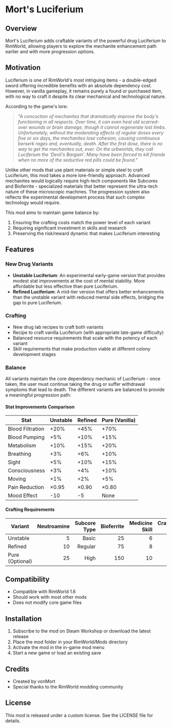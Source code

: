﻿# Mort's Luciferium

## Overview
Mort's Luciferium adds craftable variants of the powerful drug Luciferium to RimWorld, allowing players to explore the mechanite enhancement path earlier and with more progression options.

## Motivation

Luciferium is one of RimWorld's most intriguing items - a double-edged sword offering incredible benefits with an absolute dependency cost. However, in vanilla gameplay, it remains purely a found or purchased item, with no way to craft it despite its clear mechanical and technological nature.

According to the game's lore:

> *"A concoction of mechanites that dramatically improve the body's functioning in all respects. Over time, it can even heal old scarred-over wounds or brain damage, though it cannot regenerate lost limbs. Unfortunately, without the moderating effects of regular doses every five or six days, the mechanites lose cohesion, causing continuous berserk rages and, eventually, death. After the first dose, there is no way to get the mechanites out, ever. On the urbworlds, they call Luciferium the 'Devil's Bargain'. Many have been forced to kill friends when no more of the seductive red pills could be found."*

Unlike other mods that use plant materials or simple steel to craft Luciferium, this mod takes a more lore-friendly approach. Advanced mechanites would logically require high-tech components like Subcores and Bioferrite - specialized materials that better represent the ultra-tech nature of these microscopic machines. The progression system also reflects the experimental development process that such complex technology would require.

This mod aims to maintain game balance by:
1. Ensuring the crafting costs match the power level of each variant
2. Requiring significant investment in skills and research
3. Preserving the risk/reward dynamic that makes Luciferium interesting

## Features

### New Drug Variants
- **Unstable Luciferium**: An experimental early-game version that provides modest stat improvements at the cost of mental stability. More affordable but less effective than pure Luciferium.
- **Refined Luciferium**: A mid-tier version that offers better enhancements than the unstable variant with reduced mental side effects, bridging the gap to pure Luciferium.

### Crafting
- New drug lab recipes to craft both variants
- Recipe to craft vanilla Luciferium (with appropriate late-game difficulty)
- Balanced resource requirements that scale with the potency of each variant
- Skill requirements that make production viable at different colony development stages

### Balance
All variants maintain the core dependency mechanic of Luciferium - once taken, the user must continue taking the drug or suffer withdrawal symptoms that lead to death. The different variants are balanced to provide a meaningful progression path:

#### Stat Improvements Comparison

| Stat             | Unstable | Refined | Pure (Vanilla) |
|------------------|----------|---------|----------------|
| Blood Filtration | +20%     | +45%    | +70%           |
| Blood Pumping    | +5%      | +10%    | +15%           |
| Metabolism       | +10%     | +15%    | +20%           |
| Breathing        | +3%      | +6%     | +10%           |
| Sight            | +5%      | +10%    | +15%           |
| Consciousness    | +3%      | +4%     | +10%           |
| Moving           | +1%      | +2%     | +5%            |
| Pain Reduction   | ×0.95    | ×0.90   | ×0.80          |
| Mood Effect      | -10      | -5      | None           |

#### Crafting Requirements

| Variant          | Neutroamine | Subcore Type | Bioferrite | Medicine Skill | Crafting Skill | Work Amount | Products |
|------------------|------------:|-------------:|-----------:|---------------:|---------------:|-----------:|---------:|
| Unstable         | 5           | Basic        | 25         | 6              | 6              | 1000       | 5        |
| Refined          | 10          | Regular      | 75         | 8              | 12             | 1750       | 7        |
| Pure (Optional)  | 25          | High         | 150        | 10             | 18             | 2500       | 10       |

## Compatibility
- Compatible with RimWorld 1.6
- Should work with most other mods
- Does not modify core game files

## Installation
1. Subscribe to the mod on Steam Workshop or download the latest release
2. Place the mod folder in your RimWorld/Mods directory
3. Activate the mod in the in-game mod menu
4. Start a new game or load an existing save

## Credits
- Created by vonMort
- Special thanks to the RimWorld modding community

## License
This mod is released under a custom license. See the LICENSE file for details.